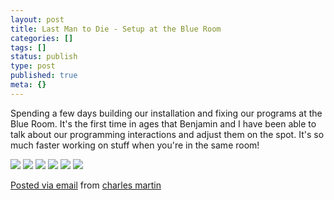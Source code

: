 ```yaml
---
layout: post
title: Last Man to Die - Setup at the Blue Room
categories: []
tags: []
status: publish
type: post
published: true
meta: {}
---
```


Spending a few days building our installation and fixing our programs at the Blue Room. It's the first time in ages that Benjamin and I have been able to talk about our programming interactions and adjust them on the spot. It's so much faster working on stuff when you're in the same room! 

![]({{site.baseurl}}/assets/posterous/charlesmartin/09/20100927-IMG_4579.jpg) 
![]({{site.baseurl}}/assets/posterous/charlesmartin/09/20100927-IMG_4582.jpg) 
![]({{site.baseurl}}/assets/posterous/charlesmartin/09/20100927-IMG_4587.jpg) 
![]({{site.baseurl}}/assets/posterous/charlesmartin/09/20100927-IMG_4589.jpg) 
![]({{site.baseurl}}/assets/posterous/charlesmartin/09/20100927-IMG_4594.jpg) 
![]({{site.baseurl}}/assets/posterous/charlesmartin/09/20100927-IMG_4601.jpg) 

[Posted via email](http://posterous.com)  from 
[charles martin](http://charlesmartin.posterous.com/last-man-to-die-setup-at-the-blue-room)
